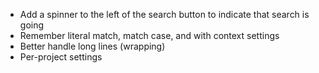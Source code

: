 * Add a spinner to the left of the search button to indicate that search is going
* Remember literal match, match case, and with context settings
* Better handle long lines (wrapping)
* Per-project settings
